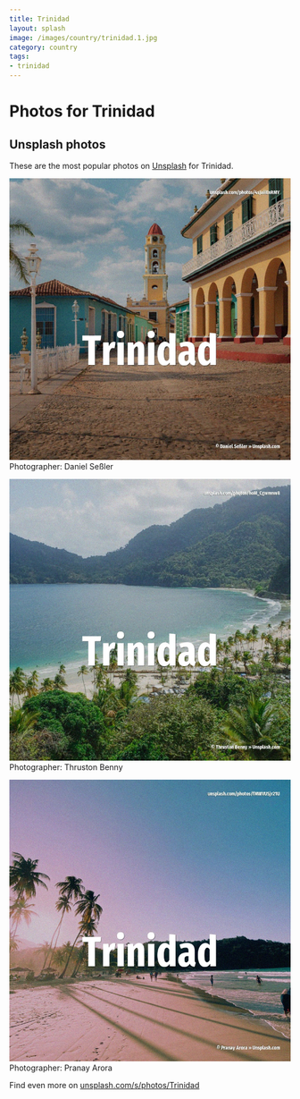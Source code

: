 ```yaml
---
title: Trinidad
layout: splash
image: /images/country/trinidad.1.jpg
category: country
tags:
- trinidad
---
```

# Photos for Trinidad
 
## Unsplash photos
These are the most popular photos on [Unsplash](https://unsplash.com) for Trinidad.
 
![Trinidad](/images/country/trinidad.1.jpg)
Photographer:  Daniel Seßler
 
![Trinidad](/images/country/trinidad.2.jpg)
Photographer:  Thruston Benny
 
![Trinidad](/images/country/trinidad.3.jpg)
Photographer:  Pranay Arora
 
Find even more on [unsplash.com/s/photos/Trinidad](https://unsplash.com/s/photos/Trinidad)
 
